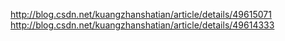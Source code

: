 <http://blog.csdn.net/kuangzhanshatian/article/details/49615071>
    <http://blog.csdn.net/kuangzhanshatian/article/details/49614333>
